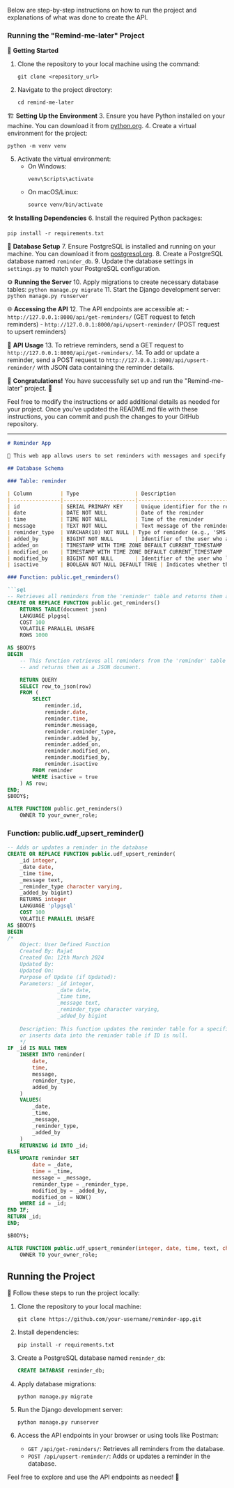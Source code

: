 Below are step-by-step instructions on how to run the project and explanations of what was done to create the API.
### Running the "Remind-me-later" Project

🚀 **Getting Started**
1. Clone the repository to your local machine using the command:
   ```
   git clone <repository_url>
   ```
2. Navigate to the project directory:
   ```
   cd remind-me-later
   ```

🏗️ **Setting Up the Environment**
3. Ensure you have Python installed on your machine. You can download it from [python.org](https://www.python.org/downloads/).
4. Create a virtual environment for the project:
   ```
   python -m venv venv
   ```
5. Activate the virtual environment:
   - On Windows:
     ```
     venv\Scripts\activate
     ```
   - On macOS/Linux:
     ```
     source venv/bin/activate
     ```

🛠️ **Installing Dependencies**
6. Install the required Python packages:
   ```
   pip install -r requirements.txt
   ```

🔧 **Database Setup**
7. Ensure PostgreSQL is installed and running on your machine. You can download it from [postgresql.org](https://www.postgresql.org/download/).
8. Create a PostgreSQL database named `reminder_db`.
9. Update the database settings in `settings.py` to match your PostgreSQL configuration.

⚙️ **Running the Server**
10. Apply migrations to create necessary database tables:
    ```
    python manage.py migrate
    ```
11. Start the Django development server:
    ```
    python manage.py runserver
    ```

🌐 **Accessing the API**
12. The API endpoints are accessible at:
    - `http://127.0.0.1:8000/api/get-reminders/` (GET request to fetch reminders)
    - `http://127.0.0.1:8000/api/upsert-reminder/` (POST request to upsert reminders)

📝 **API Usage**
13. To retrieve reminders, send a GET request to `http://127.0.0.1:8000/api/get-reminders/`.
14. To add or update a reminder, send a POST request to `http://127.0.0.1:8000/api/upsert-reminder/` with JSON data containing the reminder details.

🎉 **Congratulations!** You have successfully set up and run the "Remind-me-later" project. 🎉

Feel free to modify the instructions or add additional details as needed for your project. Once you've updated the README.md file with these instructions, you can commit and push the changes to your GitHub repository. 




-----------------------------------------------------------------------------------------
```markdown
# Reminder App

📅 This web app allows users to set reminders with messages and specify the reminder type.

## Database Schema

### Table: reminder

| Column         | Type                  | Description                                |
|----------------|-----------------------|--------------------------------------------|
| id             | SERIAL PRIMARY KEY    | Unique identifier for the reminder         |
| date           | DATE NOT NULL         | Date of the reminder                       |
| time           | TIME NOT NULL         | Time of the reminder                       |
| message        | TEXT NOT NULL         | Text message of the reminder               |
| reminder_type  | VARCHAR(10) NOT NULL | Type of reminder (e.g., 'SMS', 'Email')    |
| added_by       | BIGINT NOT NULL       | Identifier of the user who added the reminder |
| added_on       | TIMESTAMP WITH TIME ZONE DEFAULT CURRENT_TIMESTAMP | Timestamp when the reminder was added |
| modified_on    | TIMESTAMP WITH TIME ZONE DEFAULT CURRENT_TIMESTAMP | Timestamp when the reminder was last modified |
| modified_by    | BIGINT NOT NULL       | Identifier of the user who last modified the reminder |
| isactive       | BOOLEAN NOT NULL DEFAULT TRUE | Indicates whether the reminder is active |

### Function: public.get_reminders()

```sql
-- Retrieves all reminders from the 'reminder' table and returns them as a JSON document
CREATE OR REPLACE FUNCTION public.get_reminders()
    RETURNS TABLE(document json) 
    LANGUAGE plpgsql
    COST 100
    VOLATILE PARALLEL UNSAFE
    ROWS 1000

AS $BODY$
BEGIN
    -- This function retrieves all reminders from the 'reminder' table
    -- and returns them as a JSON document.

    RETURN QUERY
    SELECT row_to_json(row) 
    FROM (
        SELECT 
            reminder.id, 
            reminder.date, 
            reminder.time, 
            reminder.message, 
            reminder.reminder_type, 
            reminder.added_by, 
            reminder.added_on, 
            reminder.modified_on, 
            reminder.modified_by, 
            reminder.isactive
        FROM reminder
		WHERE isactive = true
    ) AS row;
END;
$BODY$;

ALTER FUNCTION public.get_reminders()
    OWNER TO your_owner_role;
```

### Function: public.udf_upsert_reminder()

```sql
-- Adds or updates a reminder in the database
CREATE OR REPLACE FUNCTION public.udf_upsert_reminder(
    _id integer,
    _date date,
    _time time,
    _message text,
    _reminder_type character varying,
    _added_by bigint)
    RETURNS integer
    LANGUAGE 'plpgsql'
    COST 100
    VOLATILE PARALLEL UNSAFE
AS $BODY$
BEGIN
/*
	Object: User Defined Function
	Created By: Rajat
	Created On: 12th March 2024
	Updated By:
	Updated On:
	Purpose of Update (if Updated):
	Parameters: _id integer,
				_date date,
				_time time,
				_message text,
				_reminder_type character varying,
				_added_by bigint
				
	Description: This function updates the reminder table for a specific ID
	or inserts data into the reminder table if ID is null.
	*/
IF _id IS NULL THEN
    INSERT INTO reminder(
        date,
        time,
        message,
        reminder_type,
        added_by
    )
    VALUES(
        _date,
        _time,
        _message,
        _reminder_type,
        _added_by
    )
    RETURNING id INTO _id;
ELSE 
    UPDATE reminder SET
        date = _date,
        time = _time,
        message = _message,
        reminder_type = _reminder_type,
        modified_by = _added_by,
        modified_on = NOW()
    WHERE id = _id;
END IF;
RETURN _id;
END;

$BODY$;

ALTER FUNCTION public.udf_upsert_reminder(integer, date, time, text, character varying, bigint)
    OWNER TO your_owner_role;
```

## Running the Project

🚀 Follow these steps to run the project locally:

1. Clone the repository to your local machine:
   ```
   git clone https://github.com/your-username/reminder-app.git
   ```

2. Install dependencies:
   ```
   pip install -r requirements.txt
   ```

3. Create a PostgreSQL database named `reminder_db`:
   ```sql
   CREATE DATABASE reminder_db;
   ```

4. Apply database migrations:
   ```
   python manage.py migrate
   ```

5. Run the Django development server:
   ```
   python manage.py runserver
   ```

6. Access the API endpoints in your browser or using tools like Postman:
   - `GET /api/get-reminders/`: Retrieves all reminders from the database.
   - `POST /api/upsert-reminder/`: Adds or updates a reminder in the database.

Feel free to explore and use the API endpoints as needed! 🎉
```
